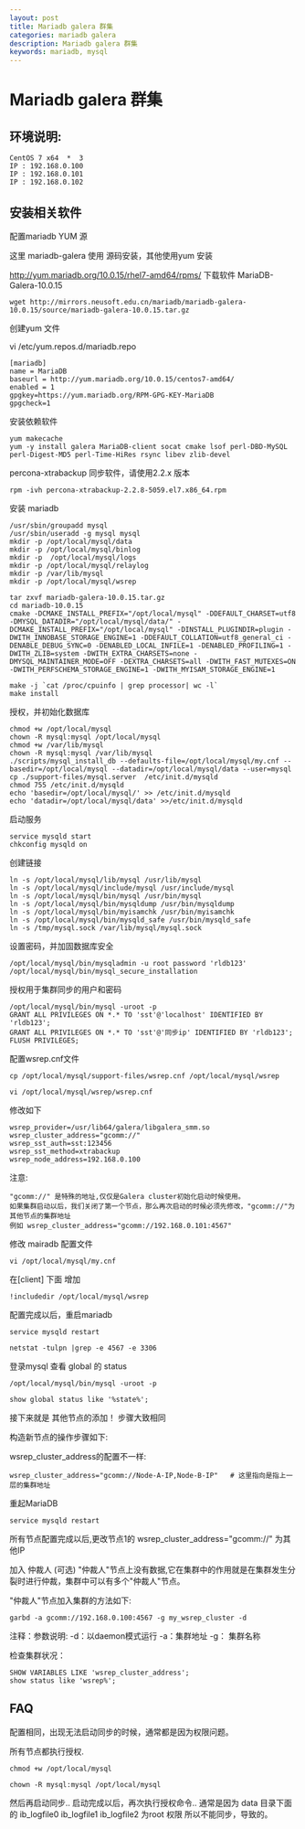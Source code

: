 ```yaml
---
layout: post
title: Mariadb galera 群集
categories: mariadb galera
description: Mariadb galera 群集
keywords: mariadb, mysql
---
```



# Mariadb galera 群集

## 环境说明:

```
CentOS 7 x64  *  3
IP : 192.168.0.100
IP : 192.168.0.101
IP : 192.168.0.102
```
 

## 安装相关软件

配置mariadb YUM 源

这里 mariadb-galera 使用 源码安装，其他使用yum 安装

http://yum.mariadb.org/10.0.15/rhel7-amd64/rpms/
下载软件 MariaDB-Galera-10.0.15
 
```
wget http://mirrors.neusoft.edu.cn/mariadb/mariadb-galera-10.0.15/source/mariadb-galera-10.0.15.tar.gz
```
 
创建yum 文件

vi /etc/yum.repos.d/mariadb.repo

```
[mariadb]
name = MariaDB
baseurl = http://yum.mariadb.org/10.0.15/centos7-amd64/
enabled = 1
gpgkey=https://yum.mariadb.org/RPM-GPG-KEY-MariaDB
gpgcheck=1
```

安装依赖软件

```
yum makecache
yum -y install galera MariaDB-client socat cmake lsof perl-DBD-MySQL perl-Digest-MD5 perl-Time-HiRes rsync libev zlib-devel
```

percona-xtrabackup 同步软件，请使用2.2.x 版本

```
rpm -ivh percona-xtrabackup-2.2.8-5059.el7.x86_64.rpm
```

 
安装 mariadb

```
/usr/sbin/groupadd mysql
/usr/sbin/useradd -g mysql mysql
mkdir -p /opt/local/mysql/data
mkdir -p /opt/local/mysql/binlog
mkdir -p  /opt/local/mysql/logs
mkdir -p /opt/local/mysql/relaylog
mkdir -p /var/lib/mysql
mkdir -p /opt/local/mysql/wsrep

tar zxvf mariadb-galera-10.0.15.tar.gz
cd mariadb-10.0.15
cmake -DCMAKE_INSTALL_PREFIX="/opt/local/mysql" -DDEFAULT_CHARSET=utf8 -DMYSQL_DATADIR="/opt/local/mysql/data/" -DCMAKE_INSTALL_PREFIX="/opt/local/mysql" -DINSTALL_PLUGINDIR=plugin -DWITH_INNOBASE_STORAGE_ENGINE=1 -DDEFAULT_COLLATION=utf8_general_ci -DENABLE_DEBUG_SYNC=0 -DENABLED_LOCAL_INFILE=1 -DENABLED_PROFILING=1 -DWITH_ZLIB=system -DWITH_EXTRA_CHARSETS=none -DMYSQL_MAINTAINER_MODE=OFF -DEXTRA_CHARSETS=all -DWITH_FAST_MUTEXES=ON -DWITH_PERFSCHEMA_STORAGE_ENGINE=1 -DWITH_MYISAM_STORAGE_ENGINE=1

make -j `cat /proc/cpuinfo | grep processor| wc -l`
make install
```

授权，并初始化数据库

```
chmod +w /opt/local/mysql
chown -R mysql:mysql /opt/local/mysql
chmod +w /var/lib/mysql
chown -R mysql:mysql /var/lib/mysql
./scripts/mysql_install_db --defaults-file=/opt/local/mysql/my.cnf --basedir=/opt/local/mysql --datadir=/opt/local/mysql/data --user=mysql
cp ./support-files/mysql.server  /etc/init.d/mysqld
chmod 755 /etc/init.d/mysqld
echo 'basedir=/opt/local/mysql/' >> /etc/init.d/mysqld
echo 'datadir=/opt/local/mysql/data' >>/etc/init.d/mysqld
```


启动服务

```
service mysqld start
chkconfig mysqld on
```


创建链接

```
ln -s /opt/local/mysql/lib/mysql /usr/lib/mysql
ln -s /opt/local/mysql/include/mysql /usr/include/mysql
ln -s /opt/local/mysql/bin/mysql /usr/bin/mysql
ln -s /opt/local/mysql/bin/mysqldump /usr/bin/mysqldump
ln -s /opt/local/mysql/bin/myisamchk /usr/bin/myisamchk
ln -s /opt/local/mysql/bin/mysqld_safe /usr/bin/mysqld_safe
ln -s /tmp/mysql.sock /var/lib/mysql/mysql.sock
```

设置密码，并加固数据库安全

```
/opt/local/mysql/bin/mysqladmin -u root password 'rldb123'
/opt/local/mysql/bin/mysql_secure_installation
```

 

授权用于集群同步的用户和密码

```
/opt/local/mysql/bin/mysql -uroot -p
GRANT ALL PRIVILEGES ON *.* TO 'sst'@'localhost' IDENTIFIED BY 'rldb123';
GRANT ALL PRIVILEGES ON *.* TO 'sst'@'同步ip' IDENTIFIED BY 'rldb123';
FLUSH PRIVILEGES;
```

 

配置wsrep.cnf文件

```
cp /opt/local/mysql/support-files/wsrep.cnf /opt/local/mysql/wsrep
```

```
vi /opt/local/mysql/wsrep/wsrep.cnf
```

修改如下

```
wsrep_provider=/usr/lib64/galera/libgalera_smm.so
wsrep_cluster_address="gcomm://"
wsrep_sst_auth=sst:123456
wsrep_sst_method=xtrabackup
wsrep_node_address=192.168.0.100
```
 
注意:

```
"gcomm://" 是特殊的地址,仅仅是Galera cluster初始化启动时候使用。
如果集群启动以后，我们关闭了第一个节点，那么再次启动的时候必须先修改，"gcomm://"为其他节点的集群地址
例如 wsrep_cluster_address="gcomm://192.168.0.101:4567"
```
 
修改 mairadb 配置文件

```
vi /opt/local/mysql/my.cnf
```

在[client] 下面 增加

```
!includedir /opt/local/mysql/wsrep
```

配置完成以后，重启mariadb

```
service mysqld restart
```

```
netstat -tulpn |grep -e 4567 -e 3306
```
 
登录mysql 查看 global 的 status 

```
/opt/local/mysql/bin/mysql -uroot -p
```

```
show global status like '%state%';
```


接下来就是 其他节点的添加！  步骤大致相同

构造新节点的操作步骤如下:

wsrep_cluster_address的配置不一样:

```
wsrep_cluster_address="gcomm://Node-A-IP,Node-B-IP"   # 这里指向是指上一层的集群地址
```

重起MariaDB

```
service mysqld restart
```

所有节点配置完成以后,更改节点1的 wsrep_cluster_address="gcomm://" 为其他IP
 

加入 仲裁人 (可选)
"仲裁人"节点上没有数据,它在集群中的作用就是在集群发生分裂时进行仲裁，集群中可以有多个"仲裁人"节点。

"仲裁人"节点加入集群的方法如下:

```
garbd -a gcomm://192.168.0.100:4567 -g my_wsrep_cluster -d
```
注释：参数说明: -d：以daemon模式运行 -a：集群地址 -g： 集群名称

 
检查集群状况：

```
SHOW VARIABLES LIKE 'wsrep_cluster_address';
show status like 'wsrep%';
```

 


## FAQ 

配置相同，出现无法启动同步的时候，通常都是因为权限问题。

所有节点都执行授权.

```
chmod +w /opt/local/mysql

chown -R mysql:mysql /opt/local/mysql
```

然后再启动同步..
启动完成以后，再次执行授权命令..
通常是因为 data 目录下面的 ib_logfile0 ib_logfile1 ib_logfile2 为root 权限 所以不能同步，导致的。